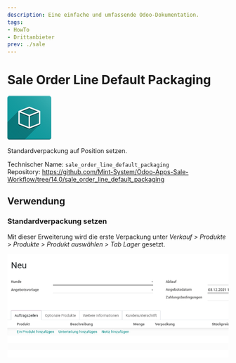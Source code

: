 ```yaml
---
description: Eine einfache und umfassende Odoo-Dokumentation.
tags:
- HowTo
- Drittanbieter
prev: ./sale
---
```

# Sale Order Line Default Packaging
![icon_oms_box](assets/icon_oms_box.png)

Standardverpackung auf Position setzen.  

Technischer Name: `sale_order_line_default_packaging`\
Repository: <https://github.com/Mint-System/Odoo-Apps-Sale-Workflow/tree/14.0/sale_order_line_default_packaging>

## Verwendung

### Standardverpackung setzen

Mit dieser Erweiterung wird die erste Verpackung unter *Verkauf > Produkte > Produkte > Produkt auswählen > Tab	Lager* gesetzt.

![Sale Order Line Default Packaging](assets/Sale%20Order%20Line%20Default%20Packaging.gif)